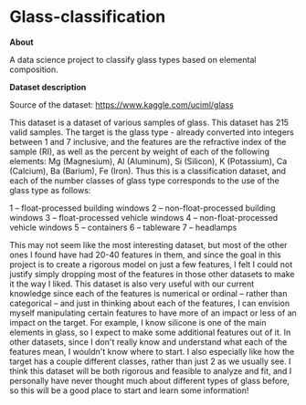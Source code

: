 # Glass-classification

**About**

A data science project to classify glass types based on elemental composition.


**Dataset description**

Source of the dataset: https://www.kaggle.com/uciml/glass

This dataset is a dataset of various samples of glass. This dataset has 215 valid samples. The target is the glass type - already converted into integers between 1 and 7 inclusive, and the features are the refractive index of the sample (RI), as well as the percent by weight of each of the following elements: Mg (Magnesium), Al (Aluminum), Si (Silicon), K (Potassium), Ca (Calcium), Ba (Barium), Fe (Iron). Thus this is a classification dataset, and each of the number classes of glass type corresponds to the use of the glass type as follows:

1 – float-processed building windows
2 – non-float-processed building windows
3 – float-processed vehicle windows
4 – non-float-processed vehicle windows
5 – containers
6 – tableware
7 – headlamps

This may not seem like the most interesting dataset, but most of the other ones I found have had 20-40 features in them, and since the goal in this project is to create a rigorous model on just a few features, I felt I could not justify simply dropping most of the features in those other datasets to make it the way I liked. This dataset is also very useful with our current knowledge since each of the features is numerical or ordinal – rather than categorical – and just in thinking about each of the features, I can envision myself manipulating certain features to have more of an impact or less of an impact on the target. For example, I know silicone is one of the main elements in glass, so I expect to make some additional features out of it. In other datasets, since I don't really know and understand what each of the features mean, I wouldn't know where to start. I also especially like how the target has a couple different classes, rather than just 2 as we usually see. I think this dataset will be both rigorous and feasible to analyze and fit, and I personally have never thought much about different types of glass before, so this will be a good place to start and learn some information!
